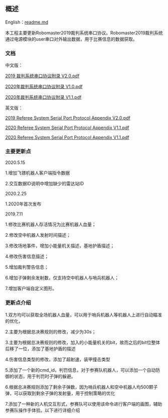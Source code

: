 ## 概述
English：[readme.md](doc/en/readme.md)

   本工程主要更新Robomaster2019裁判系统串口协议。Robomaster2019裁判系统通过电源模块的user串口对外输出数据，用于比赛信息的数据获取。
   ### 文档

   中文版：
   
   <a href="doc/cn/裁判系统串口协议附录 V2.0.pdf" target="_blank">2019 裁判系统串口协议附录 V2.0.pdf</a>

   <a href="doc/cn/2020年裁判系统串口协议附录 V1.0.pdf" target="_blank">2020年裁判系统串口协议附录 V1.0.pdf</a>

   <a href="doc/cn/2020年裁判系统串口协议附录 V1.1.pdf" target="_blank">2020年裁判系统串口协议附录 V1.1.pdf</a>
   
   英文版：
   
   <a href="doc/en/Referee System Serial Port Protocol Appendix V2.0.pdf" target="_blank">2019 Referee System Serial Port Protocol Appendix V2.0.pdf</a>


   <a href="doc/en/2020 Referee System Serial Port Protocol Appendix V1.0.pdf" target="_blank">2020 Referee System Serial Port Protocol Appendix V1.1.pdf</a>
   
   
   <a href="doc/en/2020 Referee System Serial Port Protocol Appendix V1.1.pdf" target="_blank">2020 Referee System Serial Port Protocol Appendix V1.1.pdf</a>

   ### 主要更新点

   2020.5.15

   1.增加飞镖机器人客户端指令数据

   2.交互数据ID说明中增加缺少的雷达站ID

   2020.2.25

   1.2020年首次发布

   2019.7.11

   1.修改比赛机器人存活情况为比赛机器人血量；

   2.修改空中机器人发射时间描述；

   3.修改场地事件，增加小能量机关描述，基地护盾描述；

   4.修改伤害信息描述；

   5.增加裁判警告信息；

   6.增加子弹剩余发射数，仅支持空中机器人与哨兵机器人；

   7.增加客户端自定义图形。
   ### 更新点介绍

   1.双方均可以获取全场机器人血量，可以用于哨兵机器人等机器人上进行自动瞄准的优化，

   2.主要为根据总决赛规则的修改，减少为30s；

   3.主要为根据总决赛规则的修改，加入的小能量机关的bit，故而之后的bit位整体后移了一位，添加了基地护盾的描述

   4.伤害信息类型的修改，添加了超射速，装甲撞击类型

   5.添加了一个新的cmd_id，判罚信息，对于参赛队机器人，可以添加一个自动防御的状态，用于判罚时子弹的躲避。

   6.根据总决赛规则添加了剩余子弹数，因为哨兵机器人和空中机器人均500颗子弹，可以获取到剩余子弹的发射量，用于控制策略的优化

   7.添加了一种新的人机交互形式，参赛队可以使用该命令进行客户端的画图，辅助参赛队操作手体验。以下进行详细介绍


